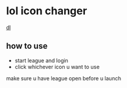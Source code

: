 # lol icon changer

[dl](https://github.com/auzxo/icon-changer/releases/download/1/Summoner.Icon.change.zip)

## how to use
* start league and login
* click whichever icon u want to use

make sure u have league open before u launch
